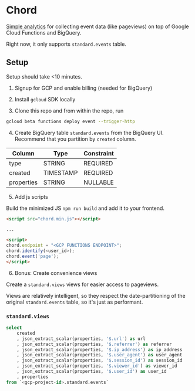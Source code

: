 # Chord

[Simple analytics](https://en.wikipedia.org/wiki/Circular_segment) for collecting event data (like pageviews) on top of Google Cloud Functions and BigQuery.

Right now, it only supports `standard.events` table.

## Setup

Setup should take <10 minutes.

1. Signup for GCP and enable billing (needed for BigQuery)

2. Install `gcloud` SDK locally

3. Clone this repo and from within the repo, run

```sh
gcloud beta functions deploy event --trigger-http
```

4. Create BigQuery table `standard.events` from the BigQuery UI. Recommend that you partition by `created` column.

| Column     | Type      | Constraint |
| ---------- | --------- | ---------- |
| type       | STRING    | REQUIRED   |
| created    | TIMESTAMP | REQUIRED   |
| properties | STRING    | NULLABLE   |

5. Add js scripts

Build the minimized JS `npm run build` and add it to your frontend.

```html
<script src="chord.min.js"></script>

...

<script>
chord.endpoint = "<GCP FUNCTIONS ENDPOINT>";
chord.identify(<user_id>);
chord.event('page');
</script>
```

6. Bonus: Create convenience views

Create a `standard.views` views for easier access to pageviews.

Views are relatively intelligent, so they respect the date-partitioning of the original `standard.events` table, so it's just as performant.

### `standard.views`

```sql
select
	created
	, json_extract_scalar(properties, '$.url') as url
	, json_extract_scalar(properties, '$.referrer') as referrer
	, json_extract_scalar(properties, '$.ip_address') as ip_address
	, json_extract_scalar(properties, '$.user_agent') as user_agent
	, json_extract_scalar(properties, '$.session_id') as session_id
	, json_extract_scalar(properties, '$.viewer_id') as viewer_id
	, json_extract_scalar(properties, '$.user_id') as user_id
	, properties
from `<gcp-project-id>.standard.events`
```
